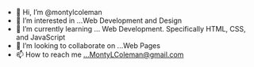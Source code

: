 - 👋 Hi, I’m @montylcoleman
- 👀 I’m interested in ...Web Development and Design
- 🌱 I’m currently learning ... Web Development.  Specifically HTML, CSS, and JavaScript
- 💞️ I’m looking to collaborate on ...Web Pages
- 📫 How to reach me ...MontyLColeman@gmail.com

<!---
montylcoleman/montylcoleman is a ✨ special ✨ repository because its `README.md` (this file) appears on your GitHub profile.
You can click the Preview link to take a look at your changes.
--->
